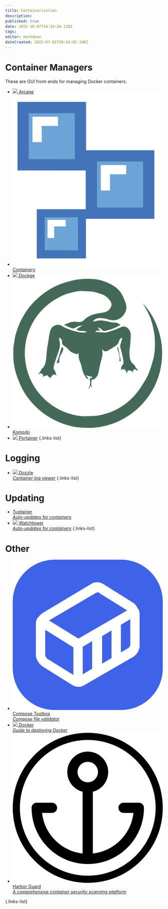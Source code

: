 ```yaml
---
title: Containerization
description: 
published: true
date: 2025-10-07T14:34:24.138Z
tags: 
editor: markdown
dateCreated: 2025-07-01T20:43:05.196Z
---
```


# Container Managers

These are GUI front-ends for managing Docker containers.

* [<img src="/arcane.png"> Arcane](/arcane)
* [<img src="/containery-white.png"> Containery](/containery)
* [<img src="/dockge.png"> Dockge](/Dockge)
* [<img src="/komodo.png"> Komodo](/komodo)
* [<img src="/portainer.png"> Portainer](/Portainer)
  {.links-list}

# Logging

* [<img src="/dozzle.png"> Dozzle<br>*Container log viewer*](/dozzle)
  {.links-list}

# Updating

* [Tugtainer<br>*Auto-updates for containers*](/tugtainer)
* [<img src="/watchtower.png"> Watchtower<br>*Auto-updates for containers*](/Watchtower)
{.links-list}

# Other

* [<img src="/composetoolbox.png"> Compose Toolbox<br>*Compose file validator*](/composetoolbox)
* [<img src="/docker.png"> Docker<br>*Guide to deploying Docker*](/Docker)
* [<img src="/harbor-guard.png"> Harbor Guard<br>*A comprehensive container security scanning platform*](/harborguard)

{.links-list}
